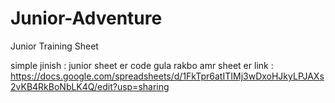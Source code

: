 # Junior-Adventure
Junior Training Sheet 

simple jinish : junior sheet er code gula rakbo 
amr sheet er link : https://docs.google.com/spreadsheets/d/1FkTpr6atITIMj3wDxoHJkyLPJAXs2vKB4RkBoNbLK4Q/edit?usp=sharing
